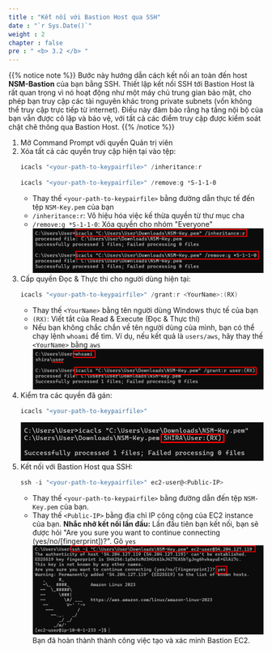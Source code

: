 ```yaml
---
title : "Kết nối với Bastion Host qua SSH"
date : "`r Sys.Date()`"
weight : 2
chapter : false
pre : " <b> 3.2 </b> "
---
```


{{% notice note %}}
Bước này hướng dẫn cách kết nối an toàn đến host **NSM-Bastion** của bạn bằng SSH. Thiết lập kết nối SSH tới Bastion Host là rất quan trọng vì nó hoạt động như một máy chủ trung gian bảo mật, cho phép bạn truy cập các tài nguyên khác trong private subnets (vốn không thể truy cập trực tiếp từ internet). Điều này đảm bảo rằng hạ tầng nội bộ của bạn vẫn được cô lập và bảo vệ, với tất cả các điểm truy cập được kiểm soát chặt chẽ thông qua Bastion Host.
{{% /notice %}}

1. Mở Command Prompt với quyền Quản trị viên
2. Xóa tất cả các quyền truy cập hiện tại vào tệp:
    ```powershell
    icacls "<your-path-to-keypairfile>" /inheritance:r
    ```
    ```powershell
    icacls "<your-path-to-keypairfile>" /remove:g *S-1-1-0
    ```
    - Thay thế `<your-path-to-keypairfile>` bằng đường dẫn thực tế đến tệp `NSM-Key.pem` của bạn
    - `/inheritance:r`: Vô hiệu hóa việc kế thừa quyền từ thư mục cha
    - `/remove:g *S-1-1-0`: Xóa quyền cho nhóm "Everyone"
    ![image.png](image.png)
3. Cấp quyền Đọc & Thực thi cho người dùng hiện tại:
    ```powershell
    icacls "<your-path-to-keypairfile>" /grant:r <YourName>:(RX)
    ```
    - Thay thế `<YourName>` bằng tên người dùng Windows thực tế của bạn
    - `(RX)`: Viết tắt của Read & Execute (Đọc & Thực thi)
    - Nếu bạn không chắc chắn về tên người dùng của mình, bạn có thể chạy lệnh `whoami` để tìm. Ví dụ, nếu kết quả là `users/aws`, hãy thay thế `<YourName>` bằng `aws`
    ![image.png](image%201.png)
4. Kiểm tra các quyền đã gán:
    ```powershell
    icacls "<your-path-to-keypairfile>"
    ```
    ![image.png](image%202.png)
5. Kết nối với Bastion Host qua SSH:
    ```powershell
    ssh -i "<your-path-to-keypairfile>" ec2-user@<Public-IP>
    ```
    - Thay thế `<your-path-to-keypairfile>` bằng đường dẫn đến tệp `NSM-Key.pem` của bạn.
    - Thay thế `<Public-IP>` bằng địa chỉ IP công cộng của EC2 instance của bạn.
    **Nhắc nhở kết nối lần đầu:**
    Lần đầu tiên bạn kết nối, bạn sẽ được hỏi "Are you sure you want to continue connecting (yes/no/[fingerprint])?". Gõ `yes`
    ![image.png](image%203.png)
    Bạn đã hoàn thành thành công việc tạo và xác minh Bastion EC2.